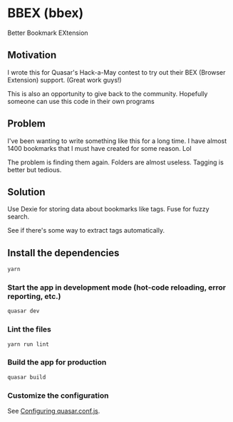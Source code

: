 # BBEX (bbex)

Better Bookmark EXtension

## Motivation

I wrote this for Quasar's Hack-a-May contest to try out their BEX (Browser Extension) support.  (Great work guys!)

This is also an opportunity to give back to the community.  Hopefully someone can use this code in their own programs

## Problem

I've been wanting to write something like this for a long time.  I have almost 1400 bookmarks that I must have created for some reason. Lol

The problem is finding them again.  Folders are almost useless.  Tagging is better but tedious.

## Solution

Use Dexie for storing data about bookmarks like tags.  Fuse for fuzzy search.

See if there's some way to extract tags automatically.

## Install the dependencies
```bash
yarn
```

### Start the app in development mode (hot-code reloading, error reporting, etc.)
```bash
quasar dev
```

### Lint the files
```bash
yarn run lint
```

### Build the app for production
```bash
quasar build
```

### Customize the configuration
See [Configuring quasar.conf.js](https://quasar.dev/quasar-cli/quasar-conf-js).
